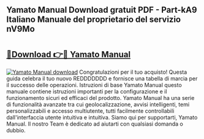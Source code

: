 ## Yamato Manual Download gratuit PDF - Part-kA9 Italiano Manuale del proprietario del servizio nV9Mo

# <h2><a href="http://dfg8m4k.blite.top/?on=Yamato+Manual">🔗Download 👉🔴 Yamato Manual</a></h2>

[![Yamato Manual download](https://i.imgur.com/lujVjoI.png)](http://dfg8m4k.blite.top/?on=Yamato+Manual)
Congratulazioni per il tuo acquisto! Questa guida celebra il tuo nuovo REDDDDDDD e fornisce una tabella di marcia per il successo delle operazioni. Istruzioni di base Yamato Manual questo manuale contiene istruzioni importanti per la configurazione e il funzionamento sicuri ed efficaci del prodotto. Yamato Manual ha una serie di funzionalità avanzate tra cui geolocalizzazione, avvisi intelligenti, temi personalizzabili e accesso multiutente, tutti facilmente controllabili dall'interfaccia utente intuitiva e intuitiva. Siamo qui per supportarti, Yamato Manual. Il nostro Team è dedicato ad aiutarti con qualsiasi domanda o dubbio.
